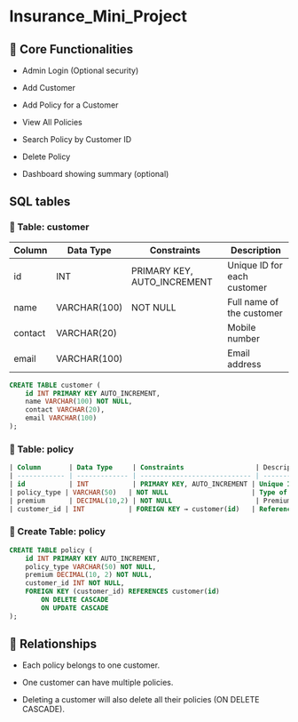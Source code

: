 # Insurance_Mini_Project

## 💼 Core Functionalities
- Admin Login (Optional security)

- Add Customer

- Add Policy for a Customer

- View All Policies

- Search Policy by Customer ID

- Delete Policy

- Dashboard showing summary (optional)

## SQL tables
### 🧾 Table: customer
| Column  | Data Type    | Constraints                  | Description                 |
| ------- | ------------ | ---------------------------- | --------------------------- |
| id      | INT          | PRIMARY KEY, AUTO_INCREMENT | Unique ID for each customer |
| name    | VARCHAR(100) | NOT NULL                     | Full name of the customer   |
| contact | VARCHAR(20)  |                              | Mobile number               |
| email   | VARCHAR(100) |                              | Email address               |

```sql
CREATE TABLE customer (
    id INT PRIMARY KEY AUTO_INCREMENT,
    name VARCHAR(100) NOT NULL,
    contact VARCHAR(20),
    email VARCHAR(100)
);
```
### 🧾 Table: policy
```sql
| Column       | Data Type     | Constraints                  | Description                           |
| ------------ | ------------- | ---------------------------- | ------------------------------------- |
| id           | INT           | PRIMARY KEY, AUTO_INCREMENT | Unique ID for each policy             |
| policy_type | VARCHAR(50)   | NOT NULL                     | Type of insurance (e.g. Life, Health) |
| premium      | DECIMAL(10,2) | NOT NULL                     | Premium amount                        |
| customer_id | INT           | FOREIGN KEY → customer(id)   | References customer table             |

```
### 🧾 Create Table: policy
```sql
CREATE TABLE policy (
    id INT PRIMARY KEY AUTO_INCREMENT,
    policy_type VARCHAR(50) NOT NULL,
    premium DECIMAL(10, 2) NOT NULL,
    customer_id INT NOT NULL,
    FOREIGN KEY (customer_id) REFERENCES customer(id)
        ON DELETE CASCADE
        ON UPDATE CASCADE
);
```

## 🔁 Relationships
- Each policy belongs to one customer.

- One customer can have multiple policies.

- Deleting a customer will also delete all their policies (ON DELETE CASCADE).

